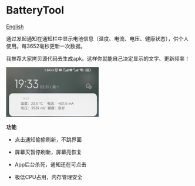 # BatteryTool
[English](https://github.com/pluviophile8/BatteryTool/blob/master/README_EN.md)

通过发起通知在通知栏中显示电池信息（温度、电流、电压、健康状态），供个人使用。每3652毫秒更新一次数据。

我推荐大家拷贝源代码去生成apk。这样你就能自己决定显示的文字、更新频率！

<img src="https://github.com/pluviophile8/BatteryTool/blob/master/run_screenshot.jpg" width="50%" />

**功能**	

- 点击通知偷偷刷新，不跳界面	

- 屏幕灭暂停刷新，屏幕亮恢复	

- App后台杀死，通知还在可点击	

- 极低CPU占用，内存管理安全
